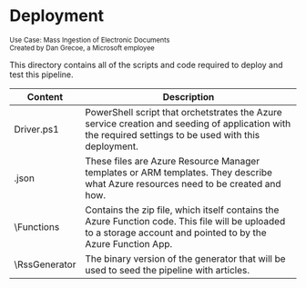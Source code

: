 # Deployment
<sup>Use Case: Mass Ingestion of Electronic Documents</sup> <br>
<sup>Created by Dan Grecoe, a Microsoft employee</sup>

This directory contains all of the scripts and code required to deploy and test this pipeline. 

Content  | Description
---- | ----
Driver.ps1 | PowerShell script that orchetstrates the Azure service creation and seeding of application with the required settings to be used with this deployment.
.json | These files are Azure Resource Manager templates or ARM templates. They describe what Azure resources need to be created and how.
\Functions | Contains the zip file, which itself contains the Azure Function code. This file will be uploaded to a storage account and pointed to by the Azure Function App.
\RssGenerator | The binary version of the generator that will be used to seed the pipeline with articles.
